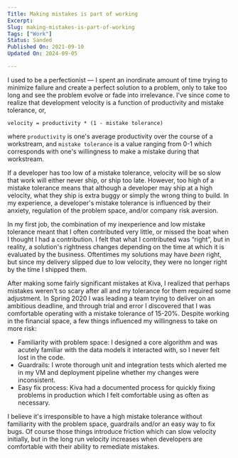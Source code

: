 ```yaml
---
Title: Making mistakes is part of working
Excerpt: 
Slug: making-mistakes-is-part-of-working
Tags: ["Work"]
Status: Sanded
Published On: 2021-09-10
Updated On: 2024-09-05

---
```


I used to be a perfectionist — I spent an inordinate amount of time trying to minimize failure and create a perfect solution to a problem, only to take too long and see the problem evolve or fade into irrelevance. I've since come to realize that development velocity is a function of productivity and mistake tolerance, or,


`velocity = productivity * (1 - mistake tolerance)`


where `productivity` is one's average productivity over the course of a workstream, and `mistake tolerance` is a value ranging from 0-1 which corresponds with one's willingness to make a mistake during that workstream.


If a developer has too low of a mistake tolerance, velocity will be so slow that work will either never ship, or ship too late. However, too high of a mistake tolerance means that although a developer may ship at a high velocity, what they ship is extra buggy or simply the wrong thing to build. In my experience, a developer's mistake tolerance is influenced by their anxiety, regulation of the problem space, and/or company risk aversion.


In my first job, the combination of my inexperience and low mistake tolerance meant that I often contributed very little, or missed the boat when I thought I had a contribution. I felt that what I contributed was “right”, but in reality, a solution's rightness changes depending on the time at which it is evaluated by the business. Oftentimes my solutions may have _been_ right, but since my delivery slipped due to low velocity, they were no longer right by the time I shipped them.


After making some fairly significant mistakes at Kiva, I realized that perhaps mistakes weren't so scary after all and my tolerance for them required some adjustment. In Spring 2020 I was leading a team trying to deliver on an ambitious deadline, and through trial and error I discovered that I was comfortable operating with a mistake tolerance of 15-20%. Despite working in the financial space, a few things influenced my willingness to take on more risk:

- Familiarity with problem space: I designed a core algorithm and was acutely familiar with the data models it interacted with, so I never felt lost in the code.
- Guardrails: I wrote thorough unit and integration tests which alerted me in my VM and deployment pipeline whether my changes were inconsistent.
- Easy fix process: Kiva had a documented process for quickly fixing problems in production which I felt comfortable using as often as necessary.

I believe it's irresponsible to have a high mistake tolerance without familiarity with the problem space, guardrails and/or an easy way to fix bugs. Of course those things introduce friction which can slow velocity initially, but in the long run velocity increases when developers are comfortable with their ability to remediate mistakes.

